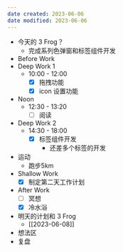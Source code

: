 ```yaml
---
date created: 2023-06-06 
date modified: 2023-06-06
---
```

- 今天的 3 Frog？
	- 完成系列色弹窗和标签组件开发
- Before Work
- Deep Work 1
	- 10:00 - 12:00
		- [x] 拖拽功能
		- [x] icon 设置功能
- Noon
	- 12:30 - 13:20
		- [ ] 阅读
- Deep Work 2
	- 14:30 - 18:00
		- [x] 标签组件开发
			- 还差多个标签的开发
- 运动
	- 跑步5km
- Shallow Work
	- [x] 制定第二天工作计划
- After Work
	- [ ] 冥想
	- [x] 冷水浴
- 明天的计划和 3 Frog
	- [[2023-06-08]]
- 想法区
- 复盘
